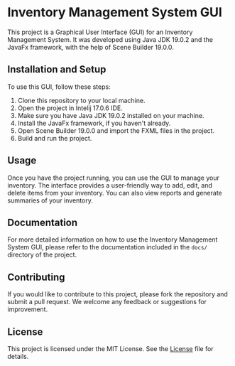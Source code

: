 # Inventory Management System GUI

This project is a Graphical User Interface (GUI) for an Inventory Management System. It was developed using Java JDK 19.0.2 and the JavaFx framework, with the help of Scene Builder 19.0.0.

## Installation and Setup

To use this GUI, follow these steps:

1. Clone this repository to your local machine.
2. Open the project in Intelij 17.0.6 IDE.
3. Make sure you have Java JDK 19.0.2 installed on your machine.
4. Install the JavaFx framework, if you haven't already.
5. Open Scene Builder 19.0.0 and import the FXML files in the project.
6. Build and run the project.

## Usage

Once you have the project running, you can use the GUI to manage your inventory. The interface provides a user-friendly way to add, edit, and delete items from your inventory. You can also view reports and generate summaries of your inventory.

## Documentation

For more detailed information on how to use the Inventory Management System GUI, please refer to the documentation included in the `docs/` directory of the project.

## Contributing

If you would like to contribute to this project, please fork the repository and submit a pull request. We welcome any feedback or suggestions for improvement.

## License

This project is licensed under the MIT License. See the [License](License) file for details.
